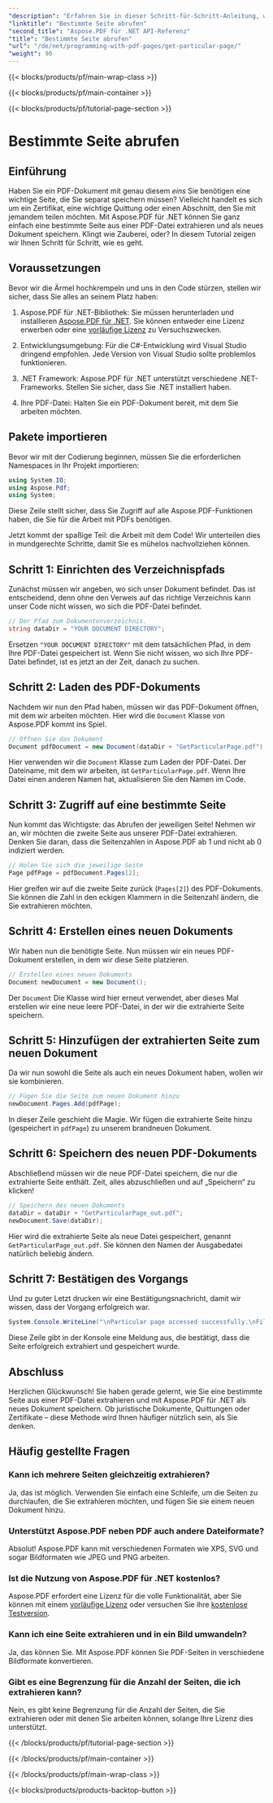 ```yaml
---
"description": "Erfahren Sie in dieser Schritt-für-Schritt-Anleitung, wie Sie mit Aspose.PDF für .NET eine bestimmte Seite aus einer PDF-Datei extrahieren und als neues Dokument speichern."
"linktitle": "Bestimmte Seite abrufen"
"second_title": "Aspose.PDF für .NET API-Referenz"
"title": "Bestimmte Seite abrufen"
"url": "/de/net/programming-with-pdf-pages/get-particular-page/"
"weight": 90
---
```


{{< blocks/products/pf/main-wrap-class >}}

{{< blocks/products/pf/main-container >}}

{{< blocks/products/pf/tutorial-page-section >}}

# Bestimmte Seite abrufen

## Einführung

Haben Sie ein PDF-Dokument mit genau diesem *eins* Sie benötigen eine wichtige Seite, die Sie separat speichern müssen? Vielleicht handelt es sich um ein Zertifikat, eine wichtige Quittung oder einen Abschnitt, den Sie mit jemandem teilen möchten. Mit Aspose.PDF für .NET können Sie ganz einfach eine bestimmte Seite aus einer PDF-Datei extrahieren und als neues Dokument speichern. Klingt wie Zauberei, oder? In diesem Tutorial zeigen wir Ihnen Schritt für Schritt, wie es geht.

## Voraussetzungen

Bevor wir die Ärmel hochkrempeln und uns in den Code stürzen, stellen wir sicher, dass Sie alles an seinem Platz haben:

1. Aspose.PDF für .NET-Bibliothek: Sie müssen herunterladen und installieren [Aspose.PDF für .NET](https://releases.aspose.com/pdf/net/). Sie können entweder eine Lizenz erwerben oder eine [vorläufige Lizenz](https://purchase.aspose.com/temporary-license/) zu Versuchszwecken.
   
2. Entwicklungsumgebung: Für die C#-Entwicklung wird Visual Studio dringend empfohlen. Jede Version von Visual Studio sollte problemlos funktionieren.

3. .NET Framework: Aspose.PDF für .NET unterstützt verschiedene .NET-Frameworks. Stellen Sie sicher, dass Sie .NET installiert haben.

4. Ihre PDF-Datei: Halten Sie ein PDF-Dokument bereit, mit dem Sie arbeiten möchten.

## Pakete importieren

Bevor wir mit der Codierung beginnen, müssen Sie die erforderlichen Namespaces in Ihr Projekt importieren:

```csharp
using System.IO;
using Aspose.Pdf;
using System;
```

Diese Zeile stellt sicher, dass Sie Zugriff auf alle Aspose.PDF-Funktionen haben, die Sie für die Arbeit mit PDFs benötigen.

Jetzt kommt der spaßige Teil: die Arbeit mit dem Code! Wir unterteilen dies in mundgerechte Schritte, damit Sie es mühelos nachvollziehen können.

## Schritt 1: Einrichten des Verzeichnispfads

Zunächst müssen wir angeben, wo sich unser Dokument befindet. Das ist entscheidend, denn ohne den Verweis auf das richtige Verzeichnis kann unser Code nicht wissen, wo sich die PDF-Datei befindet.

```csharp
// Der Pfad zum Dokumentenverzeichnis.
string dataDir = "YOUR DOCUMENT DIRECTORY";
```

Ersetzen `"YOUR DOCUMENT DIRECTORY"` mit dem tatsächlichen Pfad, in dem Ihre PDF-Datei gespeichert ist. Wenn Sie nicht wissen, wo sich Ihre PDF-Datei befindet, ist es jetzt an der Zeit, danach zu suchen.

## Schritt 2: Laden des PDF-Dokuments

Nachdem wir nun den Pfad haben, müssen wir das PDF-Dokument öffnen, mit dem wir arbeiten möchten. Hier wird die `Document` Klasse von Aspose.PDF kommt ins Spiel.

```csharp
// Öffnen Sie das Dokument
Document pdfDocument = new Document(dataDir + "GetParticularPage.pdf");
```

Hier verwenden wir die `Document` Klasse zum Laden der PDF-Datei. Der Dateiname, mit dem wir arbeiten, ist `GetParticularPage.pdf`. Wenn Ihre Datei einen anderen Namen hat, aktualisieren Sie den Namen im Code.

## Schritt 3: Zugriff auf eine bestimmte Seite

Nun kommt das Wichtigste: das Abrufen der jeweiligen Seite! Nehmen wir an, wir möchten die zweite Seite aus unserer PDF-Datei extrahieren. Denken Sie daran, dass die Seitenzahlen in Aspose.PDF ab 1 und nicht ab 0 indiziert werden.

```csharp
// Holen Sie sich die jeweilige Seite
Page pdfPage = pdfDocument.Pages[2];
```

Hier greifen wir auf die zweite Seite zurück (`Pages[2]`) des PDF-Dokuments. Sie können die Zahl in den eckigen Klammern in die Seitenzahl ändern, die Sie extrahieren möchten.

## Schritt 4: Erstellen eines neuen Dokuments

Wir haben nun die benötigte Seite. Nun müssen wir ein neues PDF-Dokument erstellen, in dem wir diese Seite platzieren.

```csharp
// Erstellen eines neuen Dokuments
Document newDocument = new Document();
```

Der `Document` Die Klasse wird hier erneut verwendet, aber dieses Mal erstellen wir eine neue leere PDF-Datei, in der wir die extrahierte Seite speichern.

## Schritt 5: Hinzufügen der extrahierten Seite zum neuen Dokument

Da wir nun sowohl die Seite als auch ein neues Dokument haben, wollen wir sie kombinieren.

```csharp
// Fügen Sie die Seite zum neuen Dokument hinzu
newDocument.Pages.Add(pdfPage);
```

In dieser Zeile geschieht die Magie. Wir fügen die extrahierte Seite hinzu (gespeichert in `pdfPage`) zu unserem brandneuen Dokument.

## Schritt 6: Speichern des neuen PDF-Dokuments

Abschließend müssen wir die neue PDF-Datei speichern, die nur die extrahierte Seite enthält. Zeit, alles abzuschließen und auf „Speichern“ zu klicken!

```csharp
// Speichern des neuen Dokuments
dataDir = dataDir + "GetParticularPage_out.pdf";
newDocument.Save(dataDir);
```

Hier wird die extrahierte Seite als neue Datei gespeichert, genannt `GetParticularPage_out.pdf`. Sie können den Namen der Ausgabedatei natürlich beliebig ändern. 

## Schritt 7: Bestätigen des Vorgangs

Und zu guter Letzt drucken wir eine Bestätigungsnachricht, damit wir wissen, dass der Vorgang erfolgreich war.

```csharp
System.Console.WriteLine("\nParticular page accessed successfully.\nFile saved at " + dataDir);
```

Diese Zeile gibt in der Konsole eine Meldung aus, die bestätigt, dass die Seite erfolgreich extrahiert und gespeichert wurde.

## Abschluss

Herzlichen Glückwunsch! Sie haben gerade gelernt, wie Sie eine bestimmte Seite aus einer PDF-Datei extrahieren und mit Aspose.PDF für .NET als neues Dokument speichern. Ob juristische Dokumente, Quittungen oder Zertifikate – diese Methode wird Ihnen häufiger nützlich sein, als Sie denken.

## Häufig gestellte Fragen

### Kann ich mehrere Seiten gleichzeitig extrahieren?  
Ja, das ist möglich. Verwenden Sie einfach eine Schleife, um die Seiten zu durchlaufen, die Sie extrahieren möchten, und fügen Sie sie einem neuen Dokument hinzu.

### Unterstützt Aspose.PDF neben PDF auch andere Dateiformate?  
Absolut! Aspose.PDF kann mit verschiedenen Formaten wie XPS, SVG und sogar Bildformaten wie JPEG und PNG arbeiten.

### Ist die Nutzung von Aspose.PDF für .NET kostenlos?  
Aspose.PDF erfordert eine Lizenz für die volle Funktionalität, aber Sie können mit einem [vorläufige Lizenz](https://purchase.aspose.com/temporary-license/) oder versuchen Sie ihre [kostenlose Testversion](https://releases.aspose.com/).

### Kann ich eine Seite extrahieren und in ein Bild umwandeln?  
Ja, das können Sie. Mit Aspose.PDF können Sie PDF-Seiten in verschiedene Bildformate konvertieren.

### Gibt es eine Begrenzung für die Anzahl der Seiten, die ich extrahieren kann?  
Nein, es gibt keine Begrenzung für die Anzahl der Seiten, die Sie extrahieren oder mit denen Sie arbeiten können, solange Ihre Lizenz dies unterstützt.

{{< /blocks/products/pf/tutorial-page-section >}}

{{< /blocks/products/pf/main-container >}}

{{< /blocks/products/pf/main-wrap-class >}}

{{< blocks/products/products-backtop-button >}}